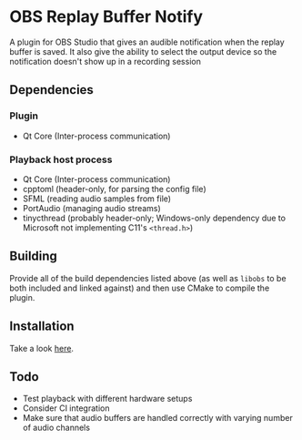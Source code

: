 # OBS Replay Buffer Notify

A plugin for OBS Studio that gives an audible notification when the replay buffer is saved. It also give the ability to select the output device so the notification doesn't show up in a recording session

## Dependencies

### Plugin

* Qt Core (Inter-process communication)

### Playback host process

* Qt Core (Inter-process communication)
* cpptoml (header-only, for parsing the config file)
* SFML (reading audio samples from file)
* PortAudio (managing audio streams)
* tinycthread (probably header-only; Windows-only dependency due to Microsoft not implementing C11's `<thread.h>`)

## Building

Provide all of the build dependencies listed above (as well as `libobs` to be both  included and linked against) and then use CMake to compile the plugin.

## Installation

Take a look [here](HOW_TO_INSTALL_BUILDS.md).

## Todo

* Test playback with different hardware setups
* Consider CI integration
* Make sure that audio buffers are handled correctly with varying number of audio channels
